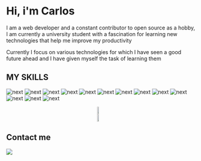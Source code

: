 # Hi, i'm Carlos

I am a web developer and a constant contributor to open source as a hobby, I am currently a university student with a fascination for learning new technologies that help me improve my productivity

Currently I focus on various technologies for which I have seen a good future ahead and I have given myself the task of learning them


## MY SKILLS

![next](https://img.shields.io/badge/Nextjs-000?style=for-the-badge&logo=next.js&logoColor=white)
![next](https://img.shields.io/badge/Lit-324FFF?style=for-the-badge&logo=lit&logoColor=white)
![next](https://img.shields.io/badge/Angular-DD0031?style=for-the-badge&logo=angular&logoColor=white)
![next](https://img.shields.io/badge/GraphQL-E10098?style=for-the-badge&logo=graphql&logoColor=white)
![next](https://img.shields.io/badge/Typescript-3178C6?style=for-the-badge&logo=typescript&logoColor=white)
![next](https://img.shields.io/badge/Sass-CC6699?style=for-the-badge&logo=sass&logoColor=white)
![next](https://img.shields.io/badge/Javascript-F7DF1E?style=for-the-badge&logo=javascript&logoColor=white)
![next](https://img.shields.io/badge/Supabase-3ECF8E?style=for-the-badge&logo=supabase&logoColor=white)
![next](https://img.shields.io/badge/Nodejs-339933?style=for-the-badge&logo=node.js&logoColor=white)
![next](https://img.shields.io/badge/Ionic-3880FF?style=for-the-badge&logo=ionic&logoColor=white)
![next](https://img.shields.io/badge/Firebase-FFCA28?style=for-the-badge&logo=firebase&logoColor=white)
![next](https://img.shields.io/badge/Nestjs-E0234E?style=for-the-badge&logo=nestjs&logoColor=white)
![next](https://img.shields.io/badge/Mongodb-47A248?style=for-the-badge&logo=mongodb&logoColor=white)

<div style="display:grid;align-items:center;justify-content:center">
  <img style="height:100%;width:49%;max-width: 100%" src="https://github-readme-stats.vercel.app/api?username=carlos-burelo&theme=gotham&count_private=true&show_icons=true&include_all_commits=true"/>
  <img style="height:100%;width:49%;max-width: 100%" src="https://github-readme-stats.vercel.app/api/top-langs/?username=carlos-burelo&layout=compact&theme=gotham&langs_count=8"/>
</div>

## Contact me
<div style="display:flex">
  <a href="https://t.me/CarlosBurelo">
    <img src="https://img.shields.io/badge/Telegram-2CA5E0?style=for-the-badge&logo=telegram&logoColor=black" />
  </a>
</div>
